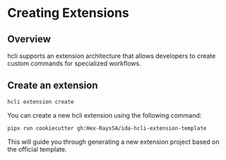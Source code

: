 # Creating Extensions

## Overview

hcli supports an extension architecture that allows developers to create custom commands for specialized workflows.

## Create an extension 

```bash
hcli extension create 
```

You can create a new hcli extension using the following command:

```bash
pipx run cookiecutter gh:Hex-RaysSA/ida-hcli-extension-template
```

This will guide you through generating a new extension project based on the official template.

